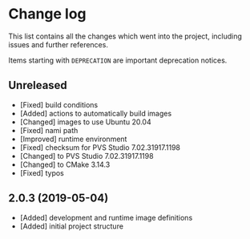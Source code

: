 # Change log

This list contains all the changes which went into the project, including issues
and further references.

Items starting with `DEPRECATION` are important deprecation notices.

## Unreleased

- [Fixed] build conditions
- [Added] actions to automatically build images
- [Changed] images to use Ubuntu 20.04
- [Fixed] nami path
- [Improved] runtime environment
- [Fixed] checksum for PVS Studio 7.02.31917.1198
- [Changed] to PVS Studio 7.02.31917.1198
- [Changed] to CMake 3.14.3
- [Fixed] typos

## 2.0.3 (2019-05-04)

- [Added] development and runtime image definitions
- [Added] initial project structure

